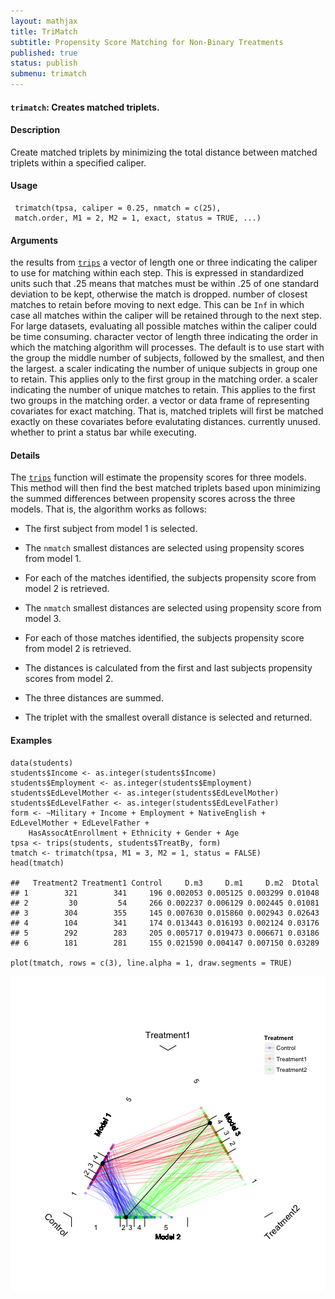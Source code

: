 ```yaml
---
layout: mathjax	
title: TriMatch
subtitle: Propensity Score Matching for Non-Binary Treatments
published: true
status: publish
submenu: trimatch
---
```



#### `trimatch`: Creates matched triplets. ####

#### Description ####


 Create matched triplets by minimizing the total distance
 between matched triplets within a specified caliper.


#### Usage ####

     
     trimatch(tpsa, caliper = 0.25, nmatch = c(25),
     match.order, M1 = 2, M2 = 1, exact, status = TRUE, ...)


#### Arguments ####

the results from [`trips`](trips.html) a vector of length one or three indicating the caliper to use for matching within each step. This is expressed in standardized units such that .25 means that matches must be within .25 of one standard deviation to be kept, otherwise the match is dropped. number of closest matches to retain before moving to next edge. This can be `Inf` in which case all matches within the caliper will be retained through to the next step. For large datasets, evaluating all possible matches within the caliper could be time consuming. character vector of length three indicating the order in which the matching algorithm will processes. The default is to use start with the group the middle number of subjects, followed by the smallest, and then the largest. a scaler indicating the number of unique subjects in group one to retain. This applies only to the first group in the matching order. a scaler indicating the number of unique matches to retain. This applies to the first two groups in the matching order. a vector or data frame of representing covariates for exact matching.  That is, matched triplets will first be matched exactly on these covariates before evalutating distances. currently unused. whether to print a status bar while executing.

#### Details ####


 The [`trips`](trips.html) function will estimate the
 propensity scores for three models. This method will then
 find the best matched triplets based upon minimizing the
 summed differences between propensity scores across the
 three models. That is, the algorithm works as follows:
 
   

 *  The first subject from model 1 is selected. 

 *  The `nmatch` smallest distances are selected using propensity scores from model 1. 

 *  For each of the matches identified, the subjects propensity score from model 2 is retrieved. 

 *  The `nmatch`  smallest distances are selected using propensity score from model 3. 

 *  For each of those matches identified, the subjects propensity score from model 2 is retrieved.  

 *  The distances is calculated from the first and last subjects propensity scores from model 2. 

 *  The three distances are summed. 

 *  The triplet with the smallest overall distance is selected and returned. 


#### Examples ####


    
    data(students)
    students$Income <- as.integer(students$Income)
    students$Employment <- as.integer(students$Employment)
    students$EdLevelMother <- as.integer(students$EdLevelMother)
    students$EdLevelFather <- as.integer(students$EdLevelFather)
    form <- ~Military + Income + Employment + NativeEnglish + EdLevelMother + EdLevelFather + 
        HasAssocAtEnrollment + Ethnicity + Gender + Age
    tpsa <- trips(students, students$TreatBy, form)
    tmatch <- trimatch(tpsa, M1 = 3, M2 = 1, status = FALSE)
    head(tmatch)

    ##   Treatment2 Treatment1 Control     D.m3     D.m1     D.m2  Dtotal
    ## 1        321        341     196 0.002053 0.005125 0.003299 0.01048
    ## 2         30         54     266 0.002237 0.006129 0.002445 0.01081
    ## 3        304        355     145 0.007630 0.015860 0.002943 0.02643
    ## 4        104        341     174 0.013443 0.016193 0.002124 0.03176
    ## 5        292        283     205 0.005717 0.019473 0.006671 0.03186
    ## 6        181        281     155 0.021590 0.004147 0.007150 0.03289

    plot(tmatch, rows = c(3), line.alpha = 1, draw.segments = TRUE)

![plot of chunk trimatch-example](trimatch-example.png) 
